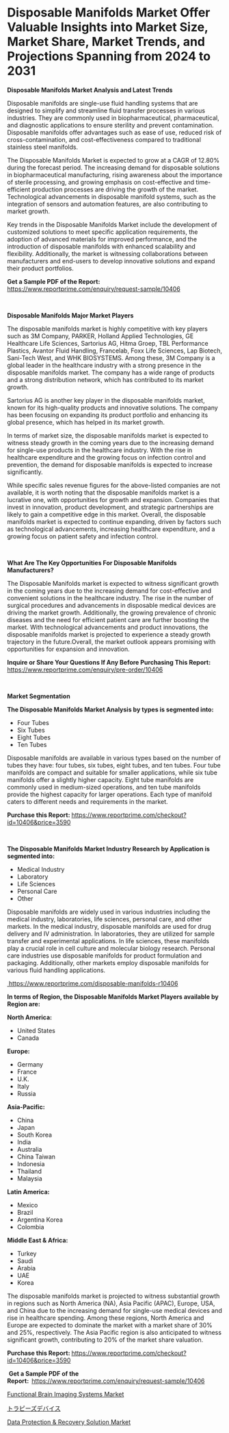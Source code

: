 <p><h1>Disposable Manifolds Market Offer Valuable Insights into Market Size, Market Share, Market Trends, and Projections Spanning from 2024 to 2031</h1></p><p><strong>Disposable Manifolds Market Analysis and Latest Trends</strong></p>
<p><p>Disposable manifolds are single-use fluid handling systems that are designed to simplify and streamline fluid transfer processes in various industries. They are commonly used in biopharmaceutical, pharmaceutical, and diagnostic applications to ensure sterility and prevent contamination. Disposable manifolds offer advantages such as ease of use, reduced risk of cross-contamination, and cost-effectiveness compared to traditional stainless steel manifolds.</p><p>The Disposable Manifolds Market is expected to grow at a CAGR of 12.80% during the forecast period. The increasing demand for disposable solutions in biopharmaceutical manufacturing, rising awareness about the importance of sterile processing, and growing emphasis on cost-effective and time-efficient production processes are driving the growth of the market. Technological advancements in disposable manifold systems, such as the integration of sensors and automation features, are also contributing to market growth.</p><p>Key trends in the Disposable Manifolds Market include the development of customized solutions to meet specific application requirements, the adoption of advanced materials for improved performance, and the introduction of disposable manifolds with enhanced scalability and flexibility. Additionally, the market is witnessing collaborations between manufacturers and end-users to develop innovative solutions and expand their product portfolios.</p></p>
<p><strong>Get a Sample PDF of the Report:&nbsp;</strong> <a href="https://www.reportprime.com/enquiry/request-sample/10406">https://www.reportprime.com/enquiry/request-sample/10406</a></p>
<p>&nbsp;</p>
<p><strong>Disposable Manifolds Major Market Players</strong></p>
<p><p>The disposable manifolds market is highly competitive with key players such as 3M Company, PARKER, Holland Applied Technologies, GE Healthcare Life Sciences, Sartorius AG, Hitma Groep, TBL Performance Plastics, Avantor Fluid Handling, Francelab, Foxx Life Sciences, Lap Biotech, Sani-Tech West, and WHK BIOSYSTEMS. Among these, 3M Company is a global leader in the healthcare industry with a strong presence in the disposable manifolds market. The company has a wide range of products and a strong distribution network, which has contributed to its market growth.</p><p>Sartorius AG is another key player in the disposable manifolds market, known for its high-quality products and innovative solutions. The company has been focusing on expanding its product portfolio and enhancing its global presence, which has helped in its market growth.</p><p>In terms of market size, the disposable manifolds market is expected to witness steady growth in the coming years due to the increasing demand for single-use products in the healthcare industry. With the rise in healthcare expenditure and the growing focus on infection control and prevention, the demand for disposable manifolds is expected to increase significantly.</p><p>While specific sales revenue figures for the above-listed companies are not available, it is worth noting that the disposable manifolds market is a lucrative one, with opportunities for growth and expansion. Companies that invest in innovation, product development, and strategic partnerships are likely to gain a competitive edge in this market. Overall, the disposable manifolds market is expected to continue expanding, driven by factors such as technological advancements, increasing healthcare expenditure, and a growing focus on patient safety and infection control.</p></p>
<p>&nbsp;</p>
<p><strong>What Are The Key Opportunities For Disposable Manifolds Manufacturers?</strong></p>
<p><p>The Disposable Manifolds market is expected to witness significant growth in the coming years due to the increasing demand for cost-effective and convenient solutions in the healthcare industry. The rise in the number of surgical procedures and advancements in disposable medical devices are driving the market growth. Additionally, the growing prevalence of chronic diseases and the need for efficient patient care are further boosting the market. With technological advancements and product innovations, the disposable manifolds market is projected to experience a steady growth trajectory in the future.Overall, the market outlook appears promising with opportunities for expansion and innovation.</p></p>
<p><strong>Inquire or Share Your Questions If Any Before Purchasing This Report:</strong> <a href="https://www.reportprime.com/enquiry/pre-order/10406">https://www.reportprime.com/enquiry/pre-order/10406</a></p>
<p>&nbsp;</p>
<p><strong>Market Segmentation</strong></p>
<p><strong>The Disposable Manifolds Market Analysis by types is segmented into:</strong></p>
<p><ul><li>Four Tubes</li><li>Six Tubes</li><li>Eight Tubes</li><li>Ten Tubes</li></ul></p>
<p><p>Disposable manifolds are available in various types based on the number of tubes they have: four tubes, six tubes, eight tubes, and ten tubes. Four tube manifolds are compact and suitable for smaller applications, while six tube manifolds offer a slightly higher capacity. Eight tube manifolds are commonly used in medium-sized operations, and ten tube manifolds provide the highest capacity for larger operations. Each type of manifold caters to different needs and requirements in the market.</p></p>
<p><strong>Purchase this Report:&nbsp;</strong><a href="https://www.reportprime.com/checkout?id=10406&price=3590">https://www.reportprime.com/checkout?id=10406&price=3590</a></p>
<p>&nbsp;</p>
<p><strong>The Disposable Manifolds Market Industry Research by Application is segmented into:</strong></p>
<p><ul><li>Medical Industry</li><li>Laboratory</li><li>Life Sciences</li><li>Personal Care</li><li>Other</li></ul></p>
<p><p>Disposable manifolds are widely used in various industries including the medical industry, laboratories, life sciences, personal care, and other markets. In the medical industry, disposable manifolds are used for drug delivery and IV administration. In laboratories, they are utilized for sample transfer and experimental applications. In life sciences, these manifolds play a crucial role in cell culture and molecular biology research. Personal care industries use disposable manifolds for product formulation and packaging. Additionally, other markets employ disposable manifolds for various fluid handling applications.</p></p>
<p><a href="https://www.reportprime.com/disposable-manifolds-r10406">&nbsp;https://www.reportprime.com/disposable-manifolds-r10406</a></p>
<p><strong>In terms of Region, the Disposable Manifolds Market Players available by Region are:</strong></p>
<p>
    <p> <strong> North America: </strong>
        <ul>
            <li>United States</li>
            <li>Canada</li>
        </ul>
        </p> 
    <p> <strong> Europe: </strong>
        <ul>
            <li>Germany</li>
            <li>France</li>
            <li>U.K.</li>
            <li>Italy</li>
            <li>Russia</li>
        </ul>
        </p> 
    <p> <strong> Asia-Pacific: </strong>
        <ul>
            <li>China</li>
            <li>Japan</li>
            <li>South Korea</li>
            <li>India</li>
            <li>Australia</li>
            <li>China Taiwan</li>
            <li>Indonesia</li>
            <li>Thailand</li>
            <li>Malaysia</li>
        </ul>
        </p> 
    <p> <strong> Latin America: </strong>
        <ul>
            <li>Mexico</li>
            <li>Brazil</li>
            <li>Argentina Korea</li>
            <li>Colombia</li>
        </ul>
        </p> 
    <p> <strong> Middle East & Africa: </strong>
        <ul>
            <li>Turkey</li>
            <li>Saudi</li>
            <li>Arabia</li>
            <li>UAE</li>
            <li>Korea</li>
        </ul>
    </p>
    </p>
<p><p>The disposable manifolds market is projected to witness substantial growth in regions such as North America (NA), Asia Pacific (APAC), Europe, USA, and China due to the increasing demand for single-use medical devices and rise in healthcare spending. Among these regions, North America and Europe are expected to dominate the market with a market share of 30% and 25%, respectively. The Asia Pacific region is also anticipated to witness significant growth, contributing to 20% of the market share valuation.</p></p>
<p><strong>Purchase this Report: </strong><a href="https://www.reportprime.com/checkout?id=10406&price=3590">https://www.reportprime.com/checkout?id=10406&price=3590</a></p>
<p>&nbsp;<strong>Get a Sample PDF of the Report:&nbsp;&nbsp;</strong><a href="https://www.reportprime.com/enquiry/request-sample/10406">https://www.reportprime.com/enquiry/request-sample/10406</a></p>
<p><strong></strong></p>
<p><p><a href="https://view.publitas.com/reportprime-1/functional-brain-imaging-systems-market-forecast-global-market-trends-and-analysis-from-2024-to-2031-covered-in-154-pages/">Functional Brain Imaging Systems Market</a></p><p><a href="https://github.com/ihabdkwlxs948/Market-Research-Report-List-3/blob/main/281905497061.md">トラピーズデバイス</a></p><p><a href="https://view.publitas.com/reportprime-1/data-protection-recovery-solution-market-global-market-share-and-ranking-overall-sales-and-demand-forecast-2024-2031/">Data Protection & Recovery Solution Market</a></p></p>